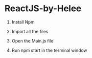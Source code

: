 # ReactJS-by-Helee

1. Install Npm
2. Import all the files
3. Open the Main.js file

4. Run npm start in the terminal window
